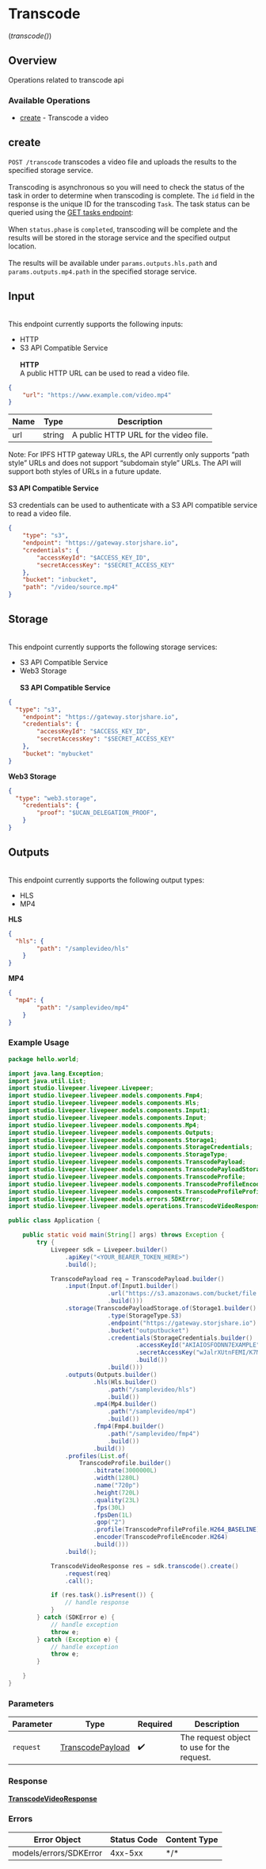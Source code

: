 # Transcode
(*transcode()*)

## Overview

Operations related to transcode api

### Available Operations

* [create](#create) - Transcode a video

## create

`POST /transcode` transcodes a video file and uploads the results to the
specified storage service.
\
\
Transcoding is asynchronous so you will need to check the status of the
task in order to determine when transcoding is complete. The `id` field
in the response is the unique ID for the transcoding `Task`. The task
status can be queried using the [GET tasks
endpoint](https://docs.livepeer.org/reference/api/get-tasks):
\
\
When `status.phase` is `completed`,  transcoding will be complete and
the results will be stored in the storage service and the specified
output location.
\
\
The results will be available under `params.outputs.hls.path` and
`params.outputs.mp4.path` in the specified storage service.
## Input
\
This endpoint currently supports the following inputs:
- HTTP
- S3 API Compatible Service
\
\
**HTTP**
\
A public HTTP URL can be used to read a video file.
```json
{
    "url": "https://www.example.com/video.mp4"
}
```
| Name | Type   | Description                          |
| ---- | ------ | ------------------------------------ |
| url  | string | A public HTTP URL for the video file. |

Note: For IPFS HTTP gateway URLs, the API currently only supports “path
style” URLs and does not support “subdomain style” URLs. The API will
support both styles of URLs in a future update.
\
\
**S3 API Compatible Service**
\
\
S3 credentials can be used to authenticate with a S3 API compatible
service to read a video file.

```json
{
    "type": "s3",
    "endpoint": "https://gateway.storjshare.io",
    "credentials": {
        "accessKeyId": "$ACCESS_KEY_ID",
        "secretAccessKey": "$SECRET_ACCESS_KEY"
    },
    "bucket": "inbucket",
    "path": "/video/source.mp4"
}
```


## Storage
\
This endpoint currently supports the following storage services:
- S3 API Compatible Service
- Web3 Storage
\
\
**S3 API Compatible Service**
```json
{
  "type": "s3",
    "endpoint": "https://gateway.storjshare.io",
    "credentials": {
        "accessKeyId": "$ACCESS_KEY_ID",
        "secretAccessKey": "$SECRET_ACCESS_KEY"
    },
    "bucket": "mybucket"
}
```

**Web3 Storage**

```json
{
  "type": "web3.storage",
    "credentials": {
        "proof": "$UCAN_DELEGATION_PROOF",
    }
}
```



## Outputs
\
This endpoint currently supports the following output types:
- HLS
- MP4

**HLS**

```json
{
  "hls": {
        "path": "/samplevideo/hls"
    }
}
```


**MP4**

```json
{
  "mp4": {
        "path": "/samplevideo/mp4"
    }
}
```


### Example Usage

```java
package hello.world;

import java.lang.Exception;
import java.util.List;
import studio.livepeer.livepeer.Livepeer;
import studio.livepeer.livepeer.models.components.Fmp4;
import studio.livepeer.livepeer.models.components.Hls;
import studio.livepeer.livepeer.models.components.Input1;
import studio.livepeer.livepeer.models.components.Input;
import studio.livepeer.livepeer.models.components.Mp4;
import studio.livepeer.livepeer.models.components.Outputs;
import studio.livepeer.livepeer.models.components.Storage1;
import studio.livepeer.livepeer.models.components.StorageCredentials;
import studio.livepeer.livepeer.models.components.StorageType;
import studio.livepeer.livepeer.models.components.TranscodePayload;
import studio.livepeer.livepeer.models.components.TranscodePayloadStorage;
import studio.livepeer.livepeer.models.components.TranscodeProfile;
import studio.livepeer.livepeer.models.components.TranscodeProfileEncoder;
import studio.livepeer.livepeer.models.components.TranscodeProfileProfile;
import studio.livepeer.livepeer.models.errors.SDKError;
import studio.livepeer.livepeer.models.operations.TranscodeVideoResponse;

public class Application {

    public static void main(String[] args) throws Exception {
        try {
            Livepeer sdk = Livepeer.builder()
                .apiKey("<YOUR_BEARER_TOKEN_HERE>")
                .build();

            TranscodePayload req = TranscodePayload.builder()
                .input(Input.of(Input1.builder()
                            .url("https://s3.amazonaws.com/bucket/file.mp4")
                            .build()))
                .storage(TranscodePayloadStorage.of(Storage1.builder()
                            .type(StorageType.S3)
                            .endpoint("https://gateway.storjshare.io")
                            .bucket("outputbucket")
                            .credentials(StorageCredentials.builder()
                                    .accessKeyId("AKIAIOSFODNN7EXAMPLE")
                                    .secretAccessKey("wJalrXUtnFEMI/K7MDENG/bPxRfiCYEXAMPLEKEY")
                                    .build())
                            .build()))
                .outputs(Outputs.builder()
                        .hls(Hls.builder()
                            .path("/samplevideo/hls")
                            .build())
                        .mp4(Mp4.builder()
                            .path("/samplevideo/mp4")
                            .build())
                        .fmp4(Fmp4.builder()
                            .path("/samplevideo/fmp4")
                            .build())
                        .build())
                .profiles(List.of(
                    TranscodeProfile.builder()
                        .bitrate(3000000L)
                        .width(1280L)
                        .name("720p")
                        .height(720L)
                        .quality(23L)
                        .fps(30L)
                        .fpsDen(1L)
                        .gop("2")
                        .profile(TranscodeProfileProfile.H264_BASELINE)
                        .encoder(TranscodeProfileEncoder.H264)
                        .build()))
                .build();

            TranscodeVideoResponse res = sdk.transcode().create()
                .request(req)
                .call();

            if (res.task().isPresent()) {
                // handle response
            }
        } catch (SDKError e) {
            // handle exception
            throw e;
        } catch (Exception e) {
            // handle exception
            throw e;
        }

    }
}
```



### Parameters

| Parameter                                                   | Type                                                        | Required                                                    | Description                                                 |
| ----------------------------------------------------------- | ----------------------------------------------------------- | ----------------------------------------------------------- | ----------------------------------------------------------- |
| `request`                                                   | [TranscodePayload](../../models/shared/TranscodePayload.md) | :heavy_check_mark:                                          | The request object to use for the request.                  |


### Response

**[TranscodeVideoResponse](../../models/operations/TranscodeVideoResponse.md)**
### Errors

| Error Object           | Status Code            | Content Type           |
| ---------------------- | ---------------------- | ---------------------- |
| models/errors/SDKError | 4xx-5xx                | \*\/*                  |
